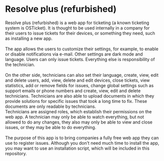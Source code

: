 # Resolve plus (refurbished)
Resolve plus (refurbished) is a web app for ticketing (a known ticketing system is OSTicket). It is thought to be used internally in a company for their users to issue tickets for their devices, or something they need, such as installing a new app.
\
\
The app allows the users to customize their settings, for example, to enable or disable notifications via e-mail. Other settings are dark mode and language. Users can only issue tickets. Everything else is responsibility of the technician.
\
\
On the other side, technicians can also set their language, create, view, edit and delete users, add, view, delete and edit devices, close tickets, view statistics, add or remove fields for issues, change global settings such as support emails or phone numbers and create, view, edit and delete technicians. Technicians are also able to upload documents in which they provide solutions for specific issues that took a long time to fix. These documents are only readable by technicians.
\
Technicians are assigned roles, which establish their permissions on the web app. A technician may only be able to watch everything, but not allowed to do any changes, they also may only be able to view and close issues, or they may be able to do everything.
\
\
The purpose of this app is to bring companies a fully free web app they can use to register issues. Although you don't need much time to install the app, you may want to use an installation script, which will be included in this repository.
